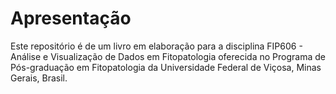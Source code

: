 # Apresentação

Este repositório é de um livro em elaboração para a disciplina FIP606 - Análise e Visualização de Dados em Fitopatologia oferecida no Programa de Pós-graduação em Fitopatologia da Universidade Federal de Viçosa, Minas Gerais, Brasil.
